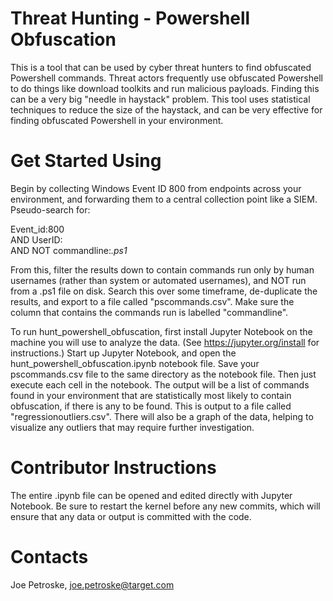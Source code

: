# Threat Hunting - Powershell Obfuscation
This is a tool that can be used by cyber threat hunters to find obfuscated Powershell commands. Threat actors frequently use obfuscated Powershell to do things like download toolkits and run malicious payloads. Finding this can be a very big "needle in haystack" problem. This tool uses statistical techniques to reduce the size of the haystack, and can be very effective for finding obfuscated Powershell in your environment. 

# Get Started Using 
Begin by collecting Windows Event ID 800 from endpoints across your environment, and forwarding them to a central collection point like a SIEM. Pseudo-search for: 

  Event_id:800  
  AND UserID:<regex for your user ID format>  
  AND NOT commandline:*.ps1* 

From this, filter the results down to contain commands run only by human usernames (rather than system or automated usernames), and NOT run from a .ps1 file on disk. Search this over some timeframe, de-duplicate the results, and export to a file called "pscommands.csv". Make sure the column that contains the commands run is labelled "commandline". 

To run hunt_powershell_obfuscation, first install Jupyter Notebook on the machine you will use to analyze the data. (See https://jupyter.org/install for instructions.) Start up Jupyter Notebook, and open the hunt_powershell_obfuscation.ipynb notebook file. Save your pscommands.csv file to the same directory as the notebook file. Then just execute each cell in the notebook. The output will be a list of commands found in your environment that are statistically most likely to contain obfuscation, if there is any to be found. This is output to a file called "regressionoutliers.csv". There will also be a graph of the data, helping to visualize any outliers that may require further investigation. 

# Contributor Instructions
The entire .ipynb file can be opened and edited directly with Jupyter Notebook.  Be sure to restart the kernel before any new commits, which will ensure that any data or output is committed with the code. 

# Contacts 
Joe Petroske, joe.petroske@target.com 

